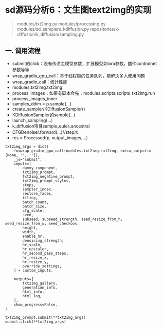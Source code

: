 # sd源码分析6：文生图text2img的实现
> modules/txt2img.py
> modules/processing.py
> modules/sd_samplers_kdiffusion.py
> repositories/k-diffusion/k_diffusion/sampling.py

## 一. 调用流程
- submit的click：没有传递主模型参数，扩展模型如lora参数，插件controlnet参数等等
- wrap_gradio_gpu_call：基于线程锁的任务队列，能解决多人使用问题
- wrap_gradio_call：统计性能
- modules.txt2img.txt2img
- process_images：如果有脚本会先：modules.scripts.scripts_txt2img.run
- process_images_inner
- samples_ddim = p.sample(...)
- create_sampler/KDiffusionSampler()
- KDiffusionSampler的sample(...)
- launch_sampling(...)
- k_diffusion项目sample_euler_ancestral
- CFGDenoiser.forward(...)//step次
- res = Processed(p, output_images,...)
```
txt2img_args = dict(
    fn=wrap_gradio_gpu_call(modules.txt2img.txt2img, extra_outputs=[None, '', '']),
    _js="submit",
    inputs=[
        dummy_component,
        txt2img_prompt,
        txt2img_negative_prompt,
        txt2img_prompt_styles,
        steps,
        sampler_index,
        restore_faces,
        tiling,
        batch_count,
        batch_size,
        cfg_scale,
        seed,
        subseed, subseed_strength, seed_resize_from_h, seed_resize_from_w, seed_checkbox,
        height,
        width,
        enable_hr,
        denoising_strength,
        hr_scale,
        hr_upscaler,
        hr_second_pass_steps,
        hr_resize_x,
        hr_resize_y,
        override_settings,
    ] + custom_inputs,

    outputs=[
        txt2img_gallery,
        generation_info,
        html_info,
        html_log,
    ],
    show_progress=False,
)

txt2img_prompt.submit(**txt2img_args)
submit.click(**txt2img_args)
```